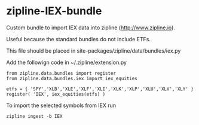 # zipline-IEX-bundle

Custom bundle to import IEX data into zipline (http://www.zipline.io).

Useful because the standard bundles do not include ETFs.

This file should be placed in site-packages/zipline/data/bundles/iex.py

Add the followign code in         ~/.zipline/extension.py

    from zipline.data.bundles import register
    from zipline.data.bundles.iex import iex_equities

    etfs = { 'SPY','XLB','XLE','XLF','XLI','XLK','XLP','XLU','XLV','XLY' }
    register( 'IEX', iex_equities(etfs) )
    
To import the selected symbols from IEX run

    zipline ingest -b IEX
